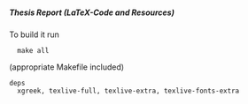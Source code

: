 ##### Thesis Report (LaTeX-Code and Resources) 

To build it run 
```
  make all
```
(appropriate Makefile included) 

```
deps
  xgreek, texlive-full, texlive-extra, texlive-fonts-extra
```


